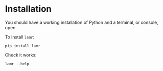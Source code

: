 # Installation

You should have a working installation of Python and a terminal, or console, open.

To install `lamr`:

```console
pip install lamr
```

Check it works:

```console
lamr --help
```
